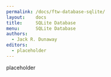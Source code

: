 ```yaml
---
permalink: /docs/ftw-database-sqlite/
layout:    docs
title:     SQLite Database
menu:      SQLite Database
authors:
  - Jack R. Dunaway
editors:
  - placeholder
---
```


placeholder
